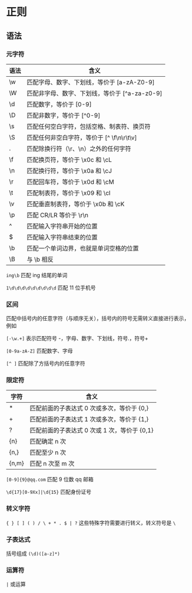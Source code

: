 # 正则

## 语法

### 元字符

| 语法 | 含义                                          |
| ---- | --------------------------------------------- |
| \w   | 匹配字母、数字、下划线，等价于 [a-zA-Z0-9]    |
| \W   | 匹配非字母、数字、下划线，等价于 [^a-za-z0-9] |
| \d   | 匹配数字，等价于 [0-9]                        |
| \D   | 匹配非数字，等价于 [^0-9]                     |
| \s   | 匹配任何空白字符，包括空格、制表符、换页符    |
| \S   | 匹配任何非空白字符，等价于 [^ \f\n\r\t\v]     |
| .    | 匹配除换行符（\r、\n）之外的任何字符          |
| \f   | 匹配换页符，等价于 \x0c 和 \cL                |
| \n   | 匹配换行符，等价于 \x0a 和 \cJ                |
| \r   | 匹配回车符，等价于 \x0d 和 \cM                |
| \t   | 匹配制表符，等价于 \x09 和 \cl                |
| \v   | 匹配垂直制表符，等价于 \x0b 和 \cK            |
| \p   | 匹配 CR/LR 等价于 \r\n                        |
| ^    | 匹配输入字符串开始的位置                      |
| \$   | 匹配输入字符串结束的位置                      |
| \b   | 匹配一个单词边界，也就是单词空格的位置        |
| \B   | 与 \b 相反                                    |

`ing\b` 匹配 ing 结尾的单词

`1\d\d\d\d\d\d\d\d\d` 匹配 11 位手机号

### 区间

匹配中括号内的任意字符（与顺序无关），括号内的符号无需转义直接进行表示，例如

`[-\w.+]` 表示匹配符号 -，字母、数字、下划线，符号.，符号+

`[0-9a-zA-Z]` 匹配数字、字母

`[^ ]` 匹配除了方括号内的任意字符

### 限定符

| 字符  | 含义                                         |
| ----- | -------------------------------------------- |
| \*    | 匹配前面的子表达式 0 次或多次，等价于 {0,}   |
| +     | 匹配前面的子表达式 1 次或多次，等价于 {1,}   |
| ?     | 匹配前面的子表达式 0 次或 1 次，等价于 {0,1} |
| {n}   | 匹配确定 n 次                                |
| {n,}  | 匹配至少 n 次                                |
| {n,m} | 匹配 n 次至 m 次                             |

`[0-9]{9}@qq.com` 匹配 9 位数 qq 邮箱

`\d{17}[0-9Xx]|\d{15}` 匹配身份证号

### 转义字符

`{ } [ ] ( ) / \ + * . $ | ?` 这些特殊字符需要进行转义，转义符号是 `\`

### 子表达式

括号组成 `(\d)([a-z]*)`

### 运算符

`|` 或运算
